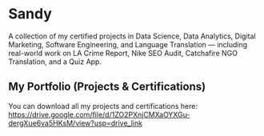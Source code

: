 # Sandy
A collection of my certified projects in Data Science, Data Analytics, Digital Marketing, Software Engineering, and Language Translation — including real-world work on LA Crime Report, Nike SEO Audit, Catchafire NGO Translation, and a Quiz App.
## My Portfolio (Projects & Certifications)

You can download all my projects and certifications here:  
https://drive.google.com/file/d/1ZO2PXnjCMXaOYXGu-dergXue6va5HKsM/view?usp=drive_link
